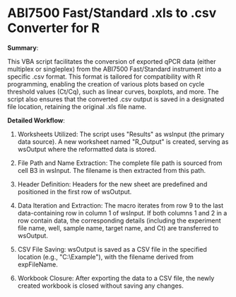 # ABI7500 Fast/Standard .xls to .csv Converter for R

**Summary**:

This VBA script facilitates the conversion of exported qPCR data (either multiplex or singleplex) from the ABI7500 Fast/Standard instrument into a specific .csv format. This format is tailored for compatibility with R programming, enabling the creation of various plots based on cycle threshold values (Ct/Cq), such as linear curves, boxplots, and more. The script also ensures that the converted .csv output is saved in a designated file location, retaining the original .xls file name.

**Detailed Workflow**:

1. Worksheets Utilized:
The script uses "Results" as wsInput (the primary data source).
A new worksheet named "R_Output" is created, serving as wsOutput where the reformatted data is stored.

2. File Path and Name Extraction:
The complete file path is sourced from cell B3 in wsInput.
The filename is then extracted from this path.

3. Header Definition:
Headers for the new sheet are predefined and positioned in the first row of wsOutput.

4. Data Iteration and Extraction:
The macro iterates from row 9 to the last data-containing row in column 1 of wsInput.
If both columns 1 and 2 in a row contain data, the corresponding details (including the experiment file name, well, sample name, target name, and Ct) are transferred to wsOutput.

5. CSV File Saving:
wsOutput is saved as a CSV file in the specified location (e.g., "C:\Example"), with the filename derived from expFileName.

6. Workbook Closure:
After exporting the data to a CSV file, the newly created workbook is closed without saving any changes.

